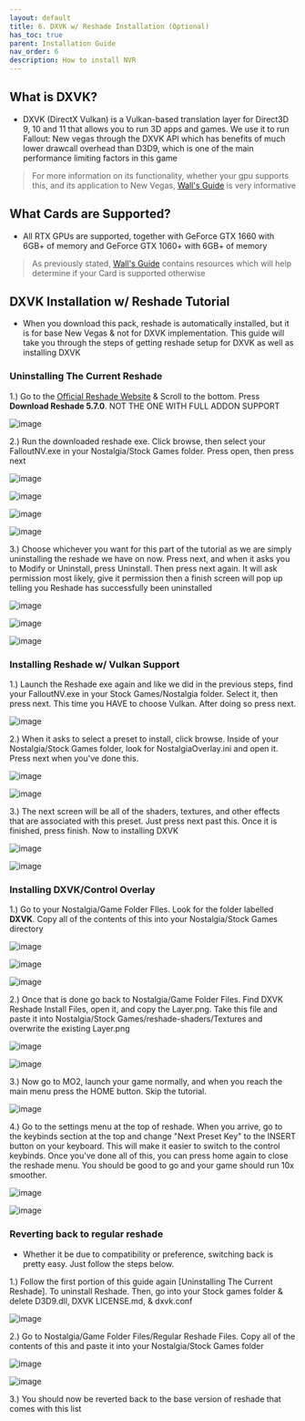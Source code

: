 ```yaml
---
layout: default
title: 6. DXVK w/ Reshade Installation (Optional)
has_toc: true
parent: Installation Guide
nav_order: 6
description: How to install NVR
---
```


## **What is DXVK?**

- DXVK (DirectX Vulkan) is a Vulkan-based translation layer for Direct3D 9, 10 and 11 that allows you to run 3D apps and games. We use it to run Fallout: New vegas through the DXVK API which has benefits of much lower drawcall overhead than D3D9, which is one of the main performance limiting factors in this game

> For more information on its functionality, whether your gpu supports this, and its application to New Vegas, [Wall's Guide](https://wallsogb.github.io/FalloutNV-Performance-Guide/#DXVK) is very informative

## **What Cards are Supported?**
- All RTX GPUs are supported, together with GeForce GTX 1660 with 6GB+ of memory and GeForce GTX 1060+ with 6GB+ of memory
> As previously stated, [Wall's Guide](https://wallsogb.github.io/FalloutNV-Performance-Guide/#DXVK) contains resources which will help determine if your Card is supported otherwise

## **DXVK Installation w/ Reshade Tutorial**
- When you download this pack, reshade is automatically installed, but it is for base New Vegas & not for DXVK implementation. This guide will take you through the steps of getting reshade setup for DXVK as well as installing DXVK

### Uninstalling The Current Reshade

1.) Go to the [Official Reshade Website](https://reshade.me) & Scroll to the bottom. Press **Download Reshade 5.7.0**. NOT THE ONE WITH FULL ADDON SUPPORT

![image](https://user-images.githubusercontent.com/112358568/223607908-c6101adc-464f-46e3-ad76-20e7659a08ca.png)

2.) Run the downloaded reshade exe. Click browse, then select your FalloutNV.exe in your Nostalgia/Stock Games folder. Press open, then press next

![image](https://user-images.githubusercontent.com/112358568/223608054-545a21d9-408b-4878-8147-7145a64198e4.png)

![image](https://user-images.githubusercontent.com/112358568/223608123-f7a1099a-3336-4a61-929a-a60d2dbb3b00.png)

![image](https://i.gyazo.com/542416c847d5e65f6c70ce39229d8d4c.png)

![image](https://i.gyazo.com/83a92115c4be0c743f4c9a2f0c3706d3.png)


3.) Choose whichever you want for this part of the tutorial as we are simply uninstalling the reshade we have on now. Press next, and when it asks you to Modify or Uninstall, press Uninstall. Then press next again. It will ask permission most likely, give it permission then a finish screen will pop up telling you Reshade has successfully been uninstalled

![image](https://user-images.githubusercontent.com/112358568/223608264-02771be4-2d3b-4644-b258-0a8e4e4863de.png)

![image](https://user-images.githubusercontent.com/112358568/223608323-ce8fcdfa-5724-4201-af1d-b48b70963904.png)

![image](https://user-images.githubusercontent.com/112358568/223608403-0be24a82-5861-4331-979a-b27be6351e4b.png)

### Installing Reshade w/ Vulkan Support

1.) Launch the Reshade exe again and like we did in the previous steps, find your FalloutNV.exe in your Stock Games/Nostalgia folder. Select it, then press next. This time you HAVE to choose Vulkan. After doing so press next.

![image](https://user-images.githubusercontent.com/112358568/223608557-142c4a3c-8f37-4d2d-a0a6-f3743e302246.png)

2.) When it asks to select a preset to install, click browse. Inside of your Nostalgia/Stock Games folder, look for NostalgiaOverlay.ini and open it. Press next when you've done this.

![image](https://user-images.githubusercontent.com/112358568/223608639-d9db28c2-1847-4d2d-acc5-487bd58997e4.png)

![image](https://i.gyazo.com/3d125004beac85e9fb647ed3533495f6.png)

3.) The next screen will be all of the shaders, textures, and other effects that are associated with this preset. Just press next past this. Once it is finished, press finish. Now to installing DXVK

![image](https://user-images.githubusercontent.com/112358568/223608826-202cdf8d-54c5-44ad-bd4c-198127ab4398.png)

![image](https://user-images.githubusercontent.com/112358568/223608886-28a11dd7-c3af-4598-afa1-398de9b0dda2.png)

### Installing DXVK/Control Overlay

1.) Go to your Nostalgia/Game Folder FIles. Look for the folder labelled **DXVK**. Copy all of the contents of this into your Nostalgia/Stock Games directory

![image](https://i.gyazo.com/52c8f56e75b4538d5a592479ca6b12ad.png)

![image](https://i.gyazo.com/53adaf714d9843165d66a5d4adcc818b.png)

![image](https://i.gyazo.com/612c9412e6b5ce1b56fdc3aed5393d64.png)


2.) Once that is done go back to Nostalgia/Game Folder Files. Find DXVK Reshade Install Files, open it, and copy the Layer.png. Take this file and paste it into Nostalgia/Stock Games/reshade-shaders/Textures and overwrite the existing Layer.png

![image](https://i.gyazo.com/ba114ddbc67ea8a5e29e5ece0ec4a7b8.png)

![image](https://i.gyazo.com/b7fdcccb6530407084a5ae6ffeb6e897.png)

3.) Now go to MO2, launch your game normally, and when you reach the main menu press the HOME button. Skip the tutorial.

![image](https://user-images.githubusercontent.com/112358568/223609658-a785392a-b8bc-49cc-812b-b6adcdc8f4ff.png)

4.) Go to the settings menu at the top of reshade. When you arrive, go to the keybinds section at the top and change "Next Preset Key" to the INSERT button on your keyboard. This will make it easier to switch to the control keybinds. Once you've done all of this, you can press home again to close the reshade menu. You should be good to go and your game should run 10x smoother.

![image](https://user-images.githubusercontent.com/112358568/223609712-3c78fe2c-6be4-481e-870b-e369cae7387e.png)

![image](https://user-images.githubusercontent.com/112358568/223609824-843642f6-892f-4c1f-bd8c-c86c08116179.png)

### Reverting back to regular reshade
- Whether it be due to compatibility or preference, switching back is pretty easy. Just follow the steps below.

1.) Follow the first portion of this guide again [Uninstalling The Current Reshade]. To uninstall Reshade. Then, go into your Stock games folder & delete D3D9.dll, DXVK LICENSE.md, & dxvk.conf

![image](https://user-images.githubusercontent.com/112358568/223610369-c61268f7-0ed4-4ab9-b1fc-ae88372f9c27.png)

2.) Go to Nostalgia/Game Folder Files/Regular Reshade Files. Copy all of the contents of this and paste it into your Nostalgia/Stock Games folder

![image](https://i.gyazo.com/97156b4d3b5d7db596e09c4fb7689e71.png)

![image](https://i.gyazo.com/99d49acb9a48154bde3e1819780173a0.png)

3.) You should now be reverted back to the base version of reshade that comes with this list

